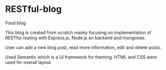 # RESTful-blog
Food blog

This blog is created from scratch mainly focusing on implementation of RESTful routing with Express.js, Node.js on backend and mongoose. 

User can add a new blog post, read more information, edit and delete posts. 

Used Semantic which is a UI framework for theming. HTML and CSS were used for overall layout.
